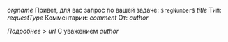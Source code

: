 $orgname$ 
Привет, для вас запрос по вашей задаче: 
`$regNumber$` $title$
Тип: $requestType$ 
Комментарии: $comment$
От: $author$

_Подробнее >_ $url$
С уважением
*$author$*